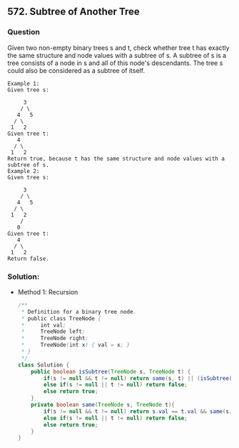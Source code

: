 ## 572. Subtree of Another Tree

### Question
Given two non-empty binary trees s and t, check whether tree t has exactly the same structure and node values with a subtree of s. A subtree of s is a tree consists of a node in s and all of this node's descendants. The tree s could also be considered as a subtree of itself.

```
Example 1:
Given tree s:

     3
    / \
   4   5
  / \
 1   2
Given tree t:
   4
  / \
 1   2
Return true, because t has the same structure and node values with a subtree of s.
Example 2:
Given tree s:

     3
    / \
   4   5
  / \
 1   2
    /
   0
Given tree t:
   4
  / \
 1   2
Return false.
```

### Solution:
* Method 1: Recursion
  ```Java
  /**
   * Definition for a binary tree node.
   * public class TreeNode {
   *     int val;
   *     TreeNode left;
   *     TreeNode right;
   *     TreeNode(int x) { val = x; }
   * }
   */
  class Solution {
      public boolean isSubtree(TreeNode s, TreeNode t) {
          if(s != null && t != null) return same(s, t) || (isSubtree(s.left, t) || isSubtree(s.right, t));
          else if(s != null || t != null) return false;
          else return true;
      }
      private boolean same(TreeNode s, TreeNode t){
          if(s != null && t != null) return s.val == t.val && same(s.left, t.left) && same(s.right, t.right);
          else if(s != null || t != null) return false;
          else return true;
      }
  }
  ```
